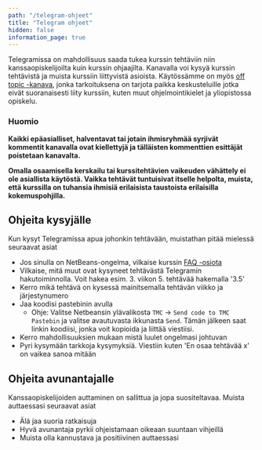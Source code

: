 ```yaml
---
path: "/telegram-ohjeet"
title: "Telegram ohjeet"
hidden: false
information_page: true
---
```


Telegramissa on mahdollisuus saada tukea kurssin tehtäviin niin kanssaopiskelijoilta kuin kurssin ohjaajilta. Kanavalla voi kysyä kurssin tehtävistä ja muista kurssiin liittyvistä asioista. Käytössämme on myös [off topic -kanava](https://t.me/ohjelmointi20_ot), jonka tarkoituksena on tarjota paikka keskusteluille jotka eivät suoranaisesti liity kurssiin, kuten muut ohjelmointikielet ja yliopistossa opiskelu.

### Huomio

**Kaikki epäasialliset, halventavat tai jotain ihmisryhmää syrjivät kommentit kanavalla ovat kiellettyjä ja tälläisten kommenttien esittäjät poistetaan kanavalta.**

**Omalla osaamisella kerskailu tai kurssitehtävien vaikeuden vähättely ei ole asiallista käytöstä. Vaikka tehtävät tuntuisivat itselle helpolta, muista, että kurssilla on tuhansia ihmisiä erilaisista taustoista erilaisilla kokemuspohjilla.**

## Ohjeita kysyjälle

Kun kysyt Telegramissa apua johonkin tehtävään, muistathan pitää mielessä seuraavat asiat

* Jos sinulla on NetBeans-ongelma, vilkaise kurssin [FAQ -osiota](https://ohjelmointi-20.mooc.fi/usein-kysytyt-kysymykset)
* Vilkaise, mitä muut ovat kysyneet tehtävästä Telegramin hakutoiminnolla. Voit hakea esim. 3. viikon 5. tehtävää hakemalla '3.5'
* Kerro mikä tehtävä on kysessä mainitsemalla tehtävän viikko ja järjestynumero
* Jaa koodisi pastebinin avulla
    * Ohje: Valitse Netbeansin ylävalikosta `TMC` &rarr; `Send code to TMC Pastebin` ja valitse avautuvasta ikkunasta `Send`. Tämän jälkeen saat linkin koodiisi, jonka voit kopioida ja liittää viestiisi.
* Kerro mahdollisuuksien mukaan mistä luulet ongelmasi johtuvan
* Pyri kysymään tarkkoja kysymyksiä. Viestiin kuten 'En osaa tehtävää x' on vaikea sanoa mitään

## Ohjeita avunantajalle

Kanssaopiskelijoiden auttaminen on sallittua ja jopa suositeltavaa. Muista auttaessasi seuraavat asiat

* Älä jaa suoria ratkaisuja
* Hyvä avunantaja pyrkii ohjeistamaan oikeaan suuntaan vihjeillä
* Muista olla kannustava ja positiivinen auttaessasi

